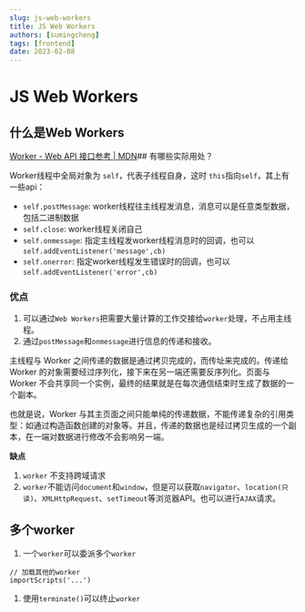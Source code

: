 ```yaml
---
slug: js-web-workers
title: JS Web Workers
authors: [sumingcheng]
tags: [frontend]
date: 2023-02-08
---
```


# JS Web Workers



 

## 什么是Web Workers  
[Worker - Web API 接口参考 | MDN](https://developer.mozilla.org/zh-CN/docs/Web/API/Worker)## 有哪些实际用处？  

Worker线程中全局对象为 `self`，代表子线程自身，这时 `this`指向`self`，其上有一些api：

* `self.postMessage`: worker线程往主线程发消息，消息可以是任意类型数据，包括二进制数据
* `self.close`: worker线程关闭自己
* `self.onmessage`: 指定主线程发worker线程消息时的回调，也可以`self.addEventListener('message',cb)`
* `self.onerror`: 指定worker线程发生错误时的回调，也可以 `self.addEventListener('error',cb)`

### 优点  

1. 可以通过`Web Workers`把需要大量计算的工作交接给`worker`处理，不占用主线程。
2. 通过`postMessage`和`onmessage`进行信息的传递和接收。

主线程与 Worker 之间传递的数据是通过拷贝完成的，而传址来完成的。传递给 Worker 的对象需要经过序列化，接下来在另一端还需要反序列化。页面与 Worker 不会共享同一个实例，最终的结果就是在每次通信结束时生成了数据的一个副本。

也就是说，Worker 与其主页面之间只能单纯的传递数据，不能传递复杂的引用类型：如通过构造函数创建的对象等。并且，传递的数据也是经过拷贝生成的一个副本，在一端对数据进行修改不会影响另一端。

**缺点**

1. `worker` 不支持跨域请求
2. `worker`不能访问`document`和`window`，但是可以获取`navigator`、`location(只读)`、`XMLHttpRequest`、`setTimeout`等浏览器API。也可以进行`AJAX`请求。

## 多个worker  

1. 一个`worker`可以委派多个`worker`

```
// 加载其他的worker
importScripts('...')

```

1. 使用`terminate()`可以终止`worker`